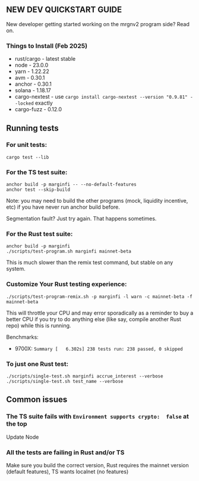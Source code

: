 ## NEW DEV QUICKSTART GUIDE

New developer getting started working on the mrgnv2 program side? Read on.

### Things to Install (Feb 2025)

- rust/cargo - latest stable
- node - 23.0.0
- yarn - 1.22.22
- avm - 0.30.1
- anchor - 0.30.1
- solana - 1.18.17
- cargo-nextest - use `cargo install cargo-nextest --version "0.9.81" --locked` exactly
- cargo-fuzz - 0.12.0

## Running tests

### For unit tests:

```
cargo test --lib
```

### For the TS test suite:

```
anchor build -p marginfi -- --no-default-features
anchor test --skip-build
```

Note: you may need to build the other programs (mock, liquidity incentive, etc) if you have never run anchor build before.

Segmentation fault? Just try again. That happens sometimes.

### For the Rust test suite:

```
anchor build -p marginfi
./scripts/test-program.sh marginfi mainnet-beta
```

This is much slower than the remix test command, but stable on any system.

### Customize Your Rust testing experience:

```
./scripts/test-program-remix.sh -p marginfi -l warn -c mainnet-beta -f mainnet-beta
```

This will throttle your CPU and may error sporadically as a reminder to buy a better CPU if you try to do anything else (like say, compile another Rust repo) while this is running.

Benchmarks:

- 9700X: `Summary [   6.302s] 238 tests run: 238 passed, 0 skipped`

### To just one Rust test:

```
./scripts/single-test.sh marginfi accrue_interest --verbose
./scripts/single-test.sh test_name --verbose
```

## Common issues

### The TS suite fails with `Environment supports crypto:  false` at the top

Update Node

### All the tests are failing in Rust and/or TS

Make sure you build the correct version, Rust requires the mainnet version (default features), TS wants localnet (no features)
